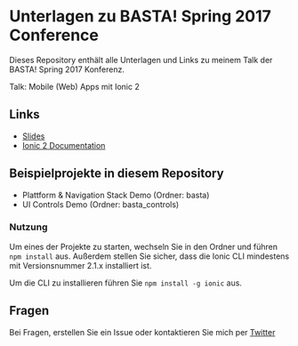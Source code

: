 # Unterlagen zu BASTA! Spring 2017 Conference

Dieses Repository enthält alle Unterlagen und Links zu meinem Talk der BASTA! Spring 2017 Konferenz.

Talk: Mobile (Web) Apps mit Ionic 2

## Links

* [Slides](https://docs.google.com/presentation/d/1DghJw7T3bAjaubwXn8BKE11dCincSug2Kl8IcP-OorU/edit?usp=sharing)
* [Ionic 2 Documentation](http://ionicframework.com/docs/)

## Beispielprojekte in diesem Repository

* Plattform & Navigation Stack Demo (Ordner: basta)
* UI Controls Demo (Ordner: basta_controls)

### Nutzung

Um eines der Projekte zu starten, wechseln Sie in den Ordner und führen `npm install` aus. Außerdem stellen Sie sicher, dass die Ionic CLI mindestens mit Versionsnummer 2.1.x installiert ist.  

Um die CLI zu installieren führen Sie `npm install -g ionic` aus.

## Fragen

Bei Fragen, erstellen Sie ein Issue oder kontaktieren Sie mich per [Twitter](https://twitter.com/inoverse)
